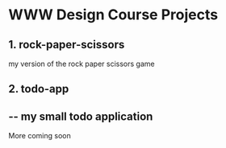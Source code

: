 # WWW Design Course Projects

## 1. rock-paper-scissors

my version of the rock paper scissors game

## 2. todo-app

-- my small todo application
--

More coming soon
